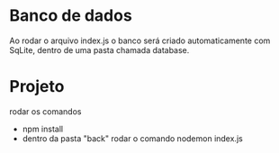 # Banco de dados

Ao rodar o arquivo index.js o banco será criado automaticamente com SqLite, dentro de uma pasta chamada database.

# Projeto 
rodar os comandos
- npm install
- dentro da pasta "back" rodar o comando nodemon index.js


